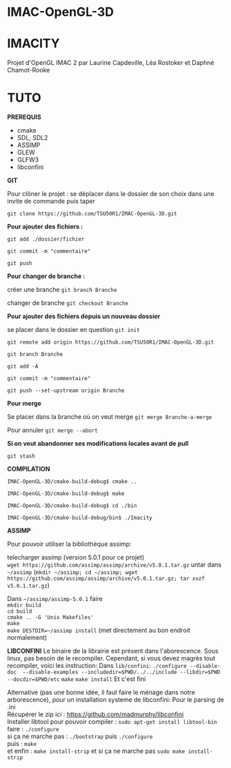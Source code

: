 # IMAC-OpenGL-3D

IMACITY
===
Projet d'OpenGL IMAC 2 par Laurine Capdeville, Léa Rostoker et Daphné Chamot-Rooke

TUTO
=====

**PREREQUIS**

- cmake
- SDL, SDL2
- ASSIMP
- GLEW
- GLFW3
- libconfini

**GIT**

Pour clôner le projet : se déplacer dans le dossier de son choix dans une invite de commande puis taper 

`git clone https://github.com/TSU50R1/IMAC-OpenGL-3D.git`

**Pour ajouter des fichiers :**

`git add ./dossier/fichier`

`git commit -m "commentaire" `

`git push`


**Pour changer de branche :**

créer une branche `git branch Branche`

changer de branche `git checkout Branche`

**Pour ajouter des fichiers depuis un nouveau dossier**

se placer dans le dossier en question `git init`

`git remote add origin https://github.com/TSU50R1/IMAC-OpenGL-3D.git`

`git branch Branche`

`git add -A`

`git commit -m "commentaire"`

`git push --set-upstream origin Branche`

**Pour merge**

Se placer dans la branche où on veut merge `git merge Branche-a-merge`

Pour annuler `git merge --abort`

**Si on veut abandonner ses modifications locales avant de pull**

`git stash`


**COMPILATION**

`IMAC-OpenGL-3D/cmake-build-debug$ cmake ..`

`IMAC-OpenGL-3D/cmake-build-debug$ make`

`IMAC-OpenGL-3D/cmake-build-debug$ cd ./bin`

`IMAC-OpenGL-3D/cmake-build-debug/bin$ ./Imacity`



**ASSIMP**

Pour pouvoir utiliser la bibliothèque assimp:  

telecharger assimp (version 5.0.1 pour ce projet)  
`wget https://github.com/assimp/assimp/archive/v5.0.1.tar.gz`
untar dans `~/assimp`  (`mkdir ~/assimp; cd ~/assimp; wget https://github.com/assimp/assimp/archive/v5.0.1.tar.gz; tar xvzf v5.0.1.tar.gz`)

Dans `~/assimp/assimp-5.0.1` faire  
`mkdir build`  
`cd build`  
`cmake .. -G 'Unix Makefiles'`  
`make`  
`make DESTDIR=~/assimp install` (met directement au bon endroit normalement)  


**LIBCONFINI**
Le binaire de la librairie est présent dans l'aborescence. Sous linux, pas besoin de le recompiler.
Cependant, si vous devez magrès tout recompiler, voici les instruction:
Dans `lib/confini`:
`./configure --disable-doc  --disable-examples --includedir=$PWD/../../include --libdir=$PWD --docdir=$PWD/etc`
`make`
`make install`
Et c'est fini

Alternative (pas une bonne idée, il faut faire le ménage dans notre arborescence), pour un installation systeme de libconfini:
Pour le parsing de .ini  
Récupérer le zip ici : https://github.com/madmurphy/libconfini  
Installer libtool pour pouvoir compiler : `sudo apt-get install libtool-bin`  
faire : `./configure   `  
si ça ne marche pas : `./bootstrap` puis `./configure `  
puis : `make`  
et enfin : `make install-strip` et si ça ne marche pas  `sudo make install-strip`



